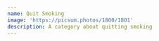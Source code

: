 ```yaml
---
name: Quit Smoking
image: 'https://picsum.photos/1800/1801'
description: A category about quitting smoking
---
```


